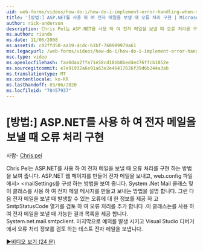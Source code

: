 ```yaml
---
uid: web-forms/videos/how-do-i/how-do-i-implement-error-handling-when-sending-email-with-aspnet
title: '[방법:] ASP.NET를 사용 하 여 전자 메일을 보낼 때 오류 처리 구현 | Microsoft Docs'
author: rick-anderson
description: Chris Pel는 ASP.NET를 사용 하 여 전자 메일을 보낼 때 오류 처리를 구현 하는 방법을 보여 줍니다. 전자 메일을 보내는 ASP.NET 웹 페이지를 만들고, &을 구성 하는 방법을 보여 줍니다.
ms.author: riande
ms.date: 11/06/2008
ms.assetid: c02ffd50-aa19-4cdc-b1bf-760989979a61
msc.legacyurl: /web-forms/videos/how-do-i/how-do-i-implement-error-handling-when-sending-email-with-aspnet
msc.type: video
ms.openlocfilehash: faa0daa2ffe71e58cd18bb8bed4e476ffcb1852e
ms.sourcegitcommit: e7e91932a6e91a63e2e46417626f39d6b244a3ab
ms.translationtype: MT
ms.contentlocale: ko-KR
ms.lasthandoff: 03/06/2020
ms.locfileid: "78457937"
---
```

# <a name="how-do-i-implement-error-handling-when-sending-email-with-aspnet"></a>[방법:] ASP.NET를 사용 하 여 전자 메일을 보낼 때 오류 처리 구현

사람- [Chris pel](https://twitter.com/chrispels)

Chris Pel는 ASP.NET를 사용 하 여 전자 메일을 보낼 때 오류 처리를 구현 하는 방법을 보여 줍니다. ASP.NET 웹 페이지를 만들어 전자 메일을 보내고, web.config 파일에서&gt; &lt;mailSettings를 구성 하는 방법을 보여 줍니다. System .Net Mail 클래스 및이 클래스를 사용 하 여 전자 메일 메시지를 만들고 보내는 방법을 설명 합니다. 그런 다음 전자 메일을 보낼 때 발생할 수 있는 오류에 대 한 정보를 제공 하 고 SmtpStatusCode 열거를 검토 하 여 오류 처리를 추가 합니다 .이 클래스는를 사용 하 여 전자 메일을 보낼 때 가능한 결과 목록을 제공 합니다. System.net.mail.smtpclient. 마지막으로 예외를 발생 시키고 Visual Studio 디버거에서 오류 처리 정보를 검토 하는 테스트 전자 메일을 보냅니다.

[&#9654;비디오 보기 (24 분)](https://channel9.msdn.com/Blogs/ASP-NET-Site-Videos/how-do-i-implement-error-handling-when-sending-email-with-aspnet)
